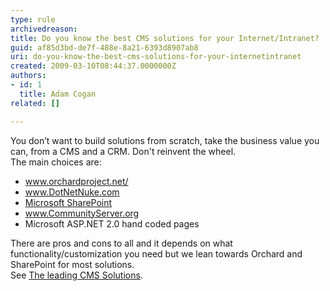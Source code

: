 ```yaml
---
type: rule
archivedreason: 
title: Do you know the best CMS solutions for your Internet/Intranet?
guid: af85d3bd-de7f-488e-8a21-6393d8907ab8
uri: do-you-know-the-best-cms-solutions-for-your-internetintranet
created: 2009-03-10T08:44:37.0000000Z
authors:
- id: 1
  title: Adam Cogan
related: []

---
```



<p>​​You don’t want to build&#160;solutions from scratch, take the business value you can, from a CMS and a CRM. Don't reinvent the wheel.<br> The main choices are&#58; </p><ul><li> 
      <a href="http&#58;//www.orchardproject.net/">www.orchardproject.net/</a></li><li> 
      <a href="http&#58;//www.dotnetnuke.com/">www.DotNetNuke.com</a></li><li> 
      <a href="http&#58;//office.microsoft.com/en-au/sharepoint/">Microsoft SharePoint​​</a></li><li> 
      <a href="http&#58;//www.communityserver.org/">www.CommunityServer.org</a></li><li>Microsoft ASP.NET 2.0 hand coded pages </li></ul><p>There are pros and cons to all and it depends on what functionality/customization you need but we lean towards&#160;Orchard and SharePoint for most solutions.<br> See 
   <a href="https&#58;//www.ssw.com.au/ssw/Consulting/DNN-DotNetNuke.aspx">The leading CMS Solutions</a>. </p>​<br>
<br><excerpt class='endintro'></excerpt><br>



